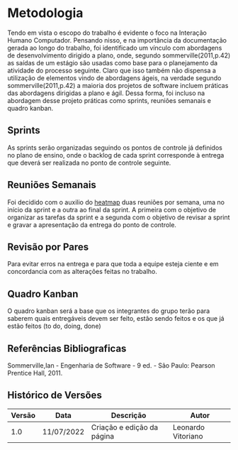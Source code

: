 # Metodologia

Tendo em vista o escopo do trabalho é evidente o foco na Interação Humano Computador.
Pensando nisso, e na importância da documentação gerada ao longo do trabalho, foi
identificado um vínculo com abordagens de desenvolvimento dirigido a plano, onde,
segundo sommerville(2011,p.42) as saídas de um estágio são
usadas como base para o planejamento da atividade do processo seguinte. Claro que isso também não dispensa
a utilização de elementos vindo de abordagens ágeis, na verdade segundo sommerville(2011,p.42) a maioria
dos projetos de software incluem práticas das abordagens dirigidas a plano e ágil. Dessa forma,
foi incluso na abordagem desse projeto práticas como sprints, reuniões semanais e quadro kanban.

## Sprints
As sprints serão organizadas seguindo os pontos de controle já definidos no plano
de ensino, onde o backlog de cada sprint corresponde à entrega que
deverá ser realizada no ponto de controle seguinte.

## Reuniões Semanais
Foi decidido com o auxilio do [heatmap](planejamento/heatmap.md) duas reuniões por semana,
uma no início da sprint e a outra ao final da sprint. A primeira com o
objetivo de organizar as tarefas da sprint e a segunda com o objetivo de revisar
a sprint e gravar a apresentação da entrega do ponto de controle.

## Revisão por Pares
Para evitar erros na entrega e para que toda a equipe esteja ciente e em concordancia com
as alterações feitas no trabalho.

## Quadro Kanban
O quadro kanban será a base que os integrantes do grupo terão para
saberem quais entregáveis devem ser feito, estão sendo feitos e os que já estão feitos (to do, doing, done)

## Referências Bibliograficas
Sommerville,Ian - Engenharia de Software - 9 ed. - São Paulo: Pearson Prentice Hall, 2011.

## Histórico de Versões
| Versão | Data       | Descrição                  | Autor             |
|--------|------------|----------------------------|-------------------|
| 1.0    | 11/07/2022 | Criação e edição da página | Leonardo  Vitoriano |